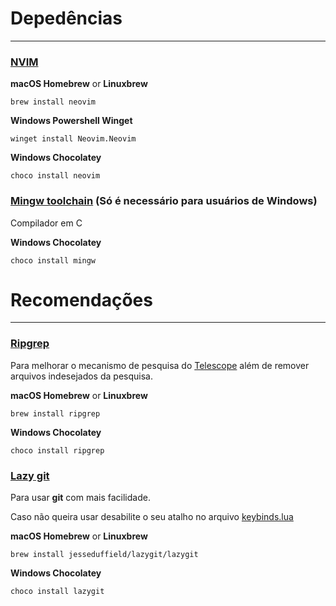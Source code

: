 # Depedências

---

### [NVIM](https://github.com/neovim/neovim/wiki/Installing-Neovim)

**macOS Homebrew** or **Linuxbrew**

```
brew install neovim
```

**Windows Powershell Winget**

```
winget install Neovim.Neovim
```

**Windows Chocolatey**

```
choco install neovim
```

### [Mingw toolchain](https://www.mingw-w64.org/) **(Só é necessário para usuários de Windows)**

Compilador em C

**Windows Chocolatey**

```
choco install mingw
```

# Recomendações

---

### [Ripgrep](https://github.com/BurntSushi/ripgrep)

Para melhorar o mecanismo de pesquisa do [Telescope](https://github.com/nvim-telescope/telescope.nvim) além de remover arquivos indesejados da pesquisa.

**macOS Homebrew** or **Linuxbrew**

```
brew install ripgrep
```

**Windows Chocolatey**

```
choco install ripgrep
```

### [Lazy git](https://github.com/jesseduffield/lazygit)

Para usar **git** com mais facilidade.

Caso não queira usar desabilite o seu atalho no arquivo [keybinds.lua](https://github.com/Legazim/nvim/blob/0bb9fc234eedc0b73f545a3ad19f095538921c44/lua/legazim/keybinds.lua#L93)

**macOS Homebrew** or **Linuxbrew**

```
brew install jesseduffield/lazygit/lazygit
```

**Windows Chocolatey**

```
choco install lazygit
```

